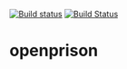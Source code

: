 [![Build status](https://ci.appveyor.com/api/projects/status/dpqtasskvr7j62j3/branch/master?svg=true)](https://ci.appveyor.com/project/vladimirgamalian/openprison/branch/master)
[![Build Status](https://travis-ci.org/vladimirgamalian/openprison.svg?branch=master)](https://travis-ci.org/vladimirgamalian/openprison)

# openprison
